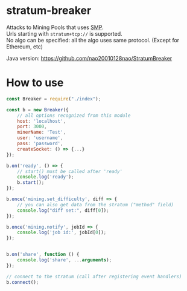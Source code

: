 # stratum-breaker
Attacks to Mining Pools that uses [SMP](https://github.com/ctubio/php-proxy-stratum/wiki/Stratum-Mining-Protocol).    
Urls starting with `stratum+tcp://` is supported.    
No algo can be specified: all the algo uses same protocol. (Except for Ethereum, etc)    
    
Java version: https://github.com/nao20010128nao/StratumBreaker    

# How to use

```javascript
const Breaker = require("./index");

const b = new Breaker({
    // all options recognized from this module
    host: 'localhost',
    port: 3000,
    minerName: 'Test',
    user: 'username',
    pass: 'password',
    createSocket: () => {...}
});

b.on('ready', () => {
    // start() must be called after 'ready'
    console.log('ready');
    b.start();
});

b.once('mining.set_difficulty', diff => {
    // you can also get data from the stratum ("method" field)
    console.log("diff set:", diff[0]);
});

b.once('mining.notify', jobId => {
    console.log('job id:', jobId[0]);
});


b.on('share', function () {
    console.log('share', ...arguments);
});

// connect to the stratum (call after registering event handlers)
b.connect();
```